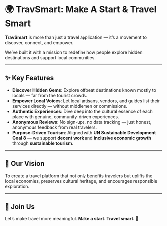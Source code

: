 # 🌍 TravSmart: Make A Start & Travel Smart

**TravSmart** is more than just a travel application — it’s a movement to discover, connect, and empower.

We’ve built it with a mission to redefine how people explore hidden destinations and support local communities.

---

## ✨ Key Features

* **Discover Hidden Gems**: Explore offbeat destinations known mostly to locals — far from the tourist crowds.
* **Empower Local Voices**: Let local artisans, vendors, and guides list their services directly — without middlemen or commissions.
* **Authentic Experiences**: Dive deep into the cultural essence of each place with genuine, community-driven experiences.
* **Anonymous Reviews**: No sign-ups, no data tracking — just honest, anonymous feedback from real travelers.
* **Purpose-Driven Tourism**: Aligned with **UN Sustainable Development Goal 8** — we support **decent work** and **inclusive economic growth** through **sustainable tourism**.

---

## 🎯 Our Vision

To create a travel platform that not only benefits travelers but uplifts the local economies, preserves cultural heritage, and encourages responsible exploration.

---
## 🚀 Join Us

Let’s make travel more meaningful.
**Make a start. Travel smart. 🌱**

